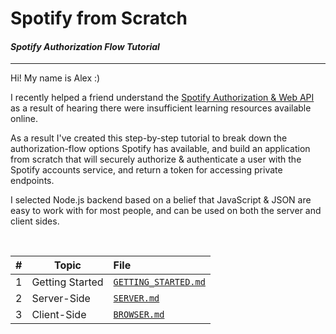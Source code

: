 # Spotify from Scratch #
#### *Spotify Authorization Flow Tutorial* ####
___

Hi! My name is Alex :)

I recently helped a friend understand the [Spotify Authorization & Web API](https://developer.spotify.com/web-api/authorization-guide/) as a result of hearing there were insufficient learning resources available online.

As a result I've created this step-by-step tutorial to break down the authorization-flow options Spotify has available, and build an application from scratch that will securely authorize & authenticate a user with the Spotify accounts service, and return a token for accessing private endpoints.

I selected Node.js backend based on a belief that JavaScript & JSON are easy to work with for most people, and can be used on both the server and client sides.

<br />

| # | Topic          | File |
|---|----------------|:-----|
| 1 | Getting Started | [`GETTING_STARTED.md`](docs/GETTING_STARTED.md) |
| 2 | Server-Side | [`SERVER.md`](docs/SERVER.md) |
| 3 | Client-Side | [`BROWSER.md`](docs/BROWSER.md) |
